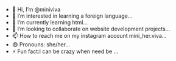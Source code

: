 - 👋 Hi, I’m @miniviva
- 👀 I’m interested in learning a foreign language...
- 🌱 I’m currently learning html...
- 💞️ I’m looking to collaborate on website development projects...
- 📫 How to reach me on my instagram account mini_her.viva...
- 😄 Pronouns: she/her...
- ⚡ Fun fact:I can be crazy when need be ...

<!---
miniviva/miniviva is a ✨ special ✨ repository because its `README.md` (this file) appears on your GitHub profile.
You can click the Preview link to take a look at your changes.
--->
